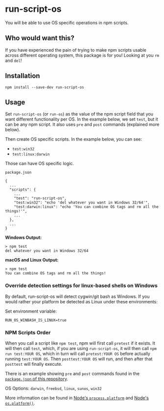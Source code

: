 # run-script-os

You will be able to use OS specific operations in npm scripts.

## Who would want this?
If you have experienced the pain of trying to make npm scripts usable across different operating system, this package is for you! Looking at you `rm` and `del`!

## Installation
`npm install --save-dev run-script-os`

## Usage

Set `run-script-os` (or `run-os`) as the value of the npm script field that you want different functionality per OS. In the example below, we set `test`, but it can be any npm script. It also uses `pre` and `post` commands (explained more below).

Then create OS specific scripts. In the example below, you can see:

* `test:win32`
* `test:linux:darwin`

Those can have OS specific logic.

`package.json`
```
{
  ...
  "scripts": {
    ...
    "test": "run-script-os",
    "test:win32": "echo 'del whatever you want in Windows 32/64'", 
    "test:darwin:linux": "echo 'You can combine OS tags and rm all the things!'",
    ...
  },
  ...
}
```

**Windows Output:**
```
> npm test
del whatever you want in Windows 32/64
```

**macOS and Linux Output:**
```
> npm test
You can combine OS tags and rm all the things!
```

### Override detection settings for linux-based shells on Windows

By default, run-script-os will detect cygwin/git bash as Windows. If you would rather your platform be detected as Linux under these environments:

Set environment variable:

```
RUN_OS_WINBASH_IS_LINUX=true
```

### NPM Scripts Order
When you call a script like `npm test`, npm will first call `pretest` if it exists. It will then call `test`, which, if you are using `run-script-os`, it will then call `npm run test:YOUR OS`, which in turn will call `pretest:YOUR OS` before actually running `test:YOUR OS`. Then `posttest:YOUR OS` will run, and then after that `posttest` will finally execute.

There is an example showing `pre` and `post` commands found in the [`package.json` of this repository](https://github.com/charlesguse/run-script-os/blob/master/package.json).

OS Options: `darwin`, `freebsd`, `linux`, `sunos`, `win32`

More information can be found in [Node's `process.platform`](https://nodejs.org/api/process.html#process_process_platform) and [Node's `os.platform()`](https://nodejs.org/api/os.html#os_os_platform).
